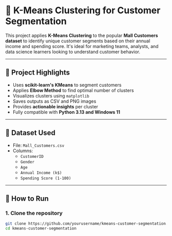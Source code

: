 # 🧠 K-Means Clustering for Customer Segmentation

This project applies **K-Means Clustering** to the popular **Mall Customers dataset** to identify unique customer segments based on their annual income and spending score. It's ideal for marketing teams, analysts, and data science learners looking to understand customer behavior.

---

## 📌 Project Highlights

- Uses **scikit-learn's KMeans** to segment customers
- Applies **Elbow Method** to find optimal number of clusters
- Visualizes clusters using `matplotlib`
- Saves outputs as CSV and PNG images
- Provides **actionable insights** per cluster
- Fully compatible with **Python 3.13 and Windows 11**

---

## 📂 Dataset Used

- File: `Mall_Customers.csv`
- Columns:
  - `CustomerID`
  - `Gender`
  - `Age`
  - `Annual Income (k$)`
  - `Spending Score (1-100)`

---

## 🚀 How to Run

### 1. Clone the repository
```bash
git clone https://github.com/yourusername/kmeans-customer-segmentation.git
cd kmeans-customer-segmentation
